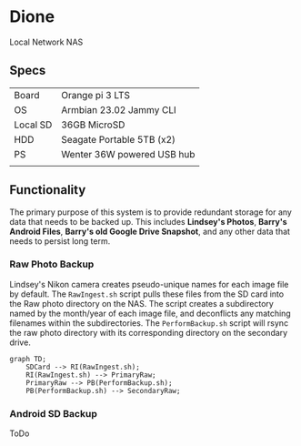 # Dione
Local Network NAS
## Specs
| | |
| ----------- | ----------- |
| Board | Orange pi 3 LTS |
| OS   | Armbian 23.02 Jammy CLI |
| Local SD | 36GB MicroSD |
| HDD | Seagate Portable 5TB (x2) |
| PS | Wenter 36W powered USB hub |
| | |

## Functionality 
The primary purpose of this system is to provide redundant storage for any data that needs to be backed up. This includes **Lindsey's Photos**, **Barry's Android Files**, **Barry's old Google Drive Snapshot**, and any other data that needs to persist long term.

### Raw Photo Backup
Lindsey's Nikon camera creates pseudo-unique names for each image file by default. The `RawIngest.sh` script pulls these files from the SD card into the Raw photo directory on the NAS. The script creates a subdirectory named by the month/year of each image file, and deconflicts any matching filenames within the subdirectories. The `PerformBackup.sh` script will rsync the raw photo directory with its corresponding directory on the secondary drive.

``` mermaid
graph TD;
    SDCard --> RI(RawIngest.sh);
    RI(RawIngest.sh) --> PrimaryRaw;
    PrimaryRaw --> PB(PerformBackup.sh);
    PB(PerformBackup.sh) --> SecondaryRaw;
```

### Android SD Backup
ToDo

